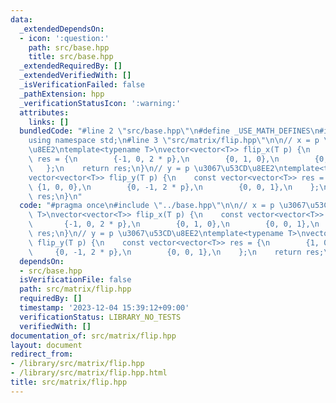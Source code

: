 ```yaml
---
data:
  _extendedDependsOn:
  - icon: ':question:'
    path: src/base.hpp
    title: src/base.hpp
  _extendedRequiredBy: []
  _extendedVerifiedWith: []
  _isVerificationFailed: false
  _pathExtension: hpp
  _verificationStatusIcon: ':warning:'
  attributes:
    links: []
  bundledCode: "#line 2 \"src/base.hpp\"\n#define _USE_MATH_DEFINES\n#include <bits/stdc++.h>\n\
    using namespace std;\n#line 3 \"src/matrix/flip.hpp\"\n\n// x = p \u3067\u53CD\
    \u8EE2\ntemplate<typename T>\nvector<vector<T>> flip_x(T p) {\n    const vector<vector<T>>\
    \ res = {\n        {-1, 0, 2 * p},\n        {0, 1, 0},\n        {0, 0, 1},\n \
    \   };\n    return res;\n}\n// y = p \u3067\u53CD\u8EE2\ntemplate<typename T>\n\
    vector<vector<T>> flip_y(T p) {\n    const vector<vector<T>> res = {\n       \
    \ {1, 0, 0},\n        {0, -1, 2 * p},\n        {0, 0, 1},\n    };\n    return\
    \ res;\n}\n"
  code: "#pragma once\n#include \"../base.hpp\"\n\n// x = p \u3067\u53CD\u8EE2\ntemplate<typename\
    \ T>\nvector<vector<T>> flip_x(T p) {\n    const vector<vector<T>> res = {\n \
    \       {-1, 0, 2 * p},\n        {0, 1, 0},\n        {0, 0, 1},\n    };\n    return\
    \ res;\n}\n// y = p \u3067\u53CD\u8EE2\ntemplate<typename T>\nvector<vector<T>>\
    \ flip_y(T p) {\n    const vector<vector<T>> res = {\n        {1, 0, 0},\n   \
    \     {0, -1, 2 * p},\n        {0, 0, 1},\n    };\n    return res;\n}\n"
  dependsOn:
  - src/base.hpp
  isVerificationFile: false
  path: src/matrix/flip.hpp
  requiredBy: []
  timestamp: '2023-12-04 15:39:12+09:00'
  verificationStatus: LIBRARY_NO_TESTS
  verifiedWith: []
documentation_of: src/matrix/flip.hpp
layout: document
redirect_from:
- /library/src/matrix/flip.hpp
- /library/src/matrix/flip.hpp.html
title: src/matrix/flip.hpp
---
```

